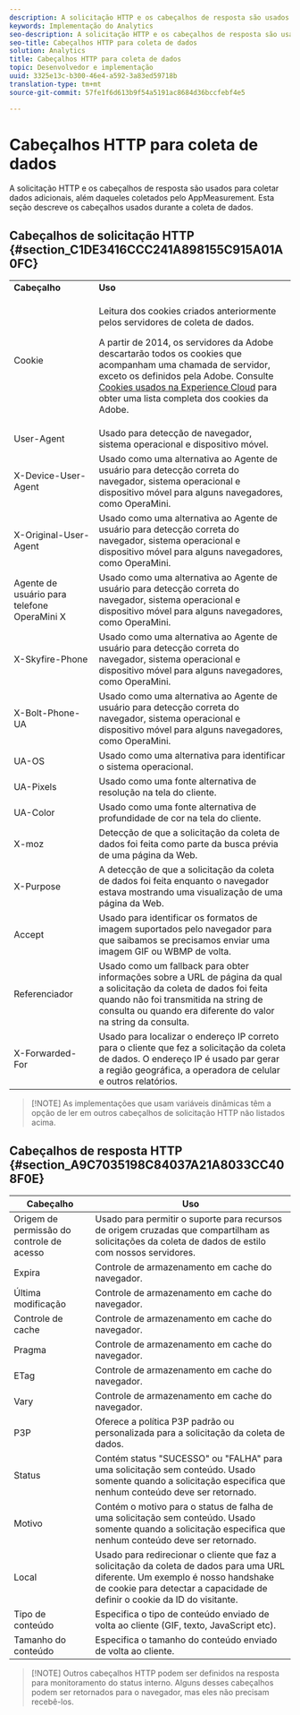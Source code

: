 ```yaml
---
description: A solicitação HTTP e os cabeçalhos de resposta são usados para coletar dados adicionais, além daqueles coletados pelo AppMeasurement. Esta seção descreve os cabeçalhos usados durante a coleta de dados.
keywords: Implementação do Analytics
seo-description: A solicitação HTTP e os cabeçalhos de resposta são usados para coletar dados adicionais, além daqueles coletados pelo AppMeasurement. Esta seção descreve os cabeçalhos usados durante a coleta de dados.
seo-title: Cabeçalhos HTTP para coleta de dados
solution: Analytics
title: Cabeçalhos HTTP para coleta de dados
topic: Desenvolvedor e implementação
uuid: 3325e13c-b300-46e4-a592-3a83ed59718b
translation-type: tm+mt
source-git-commit: 57fe1f6d613b9f54a5191ac8684d36bccfebf4e5

---
```



# Cabeçalhos HTTP para coleta de dados

A solicitação HTTP e os cabeçalhos de resposta são usados para coletar dados adicionais, além daqueles coletados pelo AppMeasurement. Esta seção descreve os cabeçalhos usados durante a coleta de dados.

## Cabeçalhos de solicitação HTTP  {#section_C1DE3416CCC241A898155C915A01A0FC}

<table id="table_84D1F4B54ABE4423A2EBE840C49D3876"> 
 <tbody> 
  <tr> 
   <td> <b>Cabeçalho</b> </td> 
   <td> <b>Uso</b> </td> 
  </tr> 
  <tr> 
   <td> Cookie </td> 
   <td> <p>Leitura dos cookies criados anteriormente pelos servidores de coleta de dados. </p> <p> A partir de 2014, os servidores da Adobe descartarão todos os cookies que acompanham uma chamada de servidor, exceto os definidos pela Adobe. Consulte <a href="https://marketing.adobe.com/resources/help/en_US/whitepapers/cookies/">Cookies usados na Experience Cloud</a> para obter uma lista completa dos cookies da Adobe. </p> </td> 
  </tr> 
  <tr> 
   <td> User-Agent </td> 
   <td> Usado para detecção de navegador, sistema operacional e dispositivo móvel. </td> 
  </tr> 
  <tr> 
   <td> X-Device-User-Agent </td> 
   <td> Usado como uma alternativa ao Agente de usuário para detecção correta do navegador, sistema operacional e dispositivo móvel para alguns navegadores, como OperaMini. </td> 
  </tr> 
  <tr> 
   <td> X-Original-User-Agent </td> 
   <td> Usado como uma alternativa ao Agente de usuário para detecção correta do navegador, sistema operacional e dispositivo móvel para alguns navegadores, como OperaMini. </td> 
  </tr> 
  <tr> 
   <td> Agente de usuário para telefone OperaMini X </td> 
   <td> Usado como uma alternativa ao Agente de usuário para detecção correta do navegador, sistema operacional e dispositivo móvel para alguns navegadores, como OperaMini. </td> 
  </tr> 
  <tr> 
   <td> X-Skyfire-Phone </td> 
   <td> Usado como uma alternativa ao Agente de usuário para detecção correta do navegador, sistema operacional e dispositivo móvel para alguns navegadores, como OperaMini. </td> 
  </tr> 
  <tr> 
   <td> X-Bolt-Phone-UA </td> 
   <td> Usado como uma alternativa ao Agente de usuário para detecção correta do navegador, sistema operacional e dispositivo móvel para alguns navegadores, como OperaMini. </td> 
  </tr> 
  <tr> 
   <td> UA-OS </td> 
   <td> Usado como uma alternativa para identificar o sistema operacional. </td> 
  </tr> 
  <tr> 
   <td> UA-Pixels </td> 
   <td> Usado como uma fonte alternativa de resolução na tela do cliente. </td> 
  </tr> 
  <tr> 
   <td> UA-Color </td> 
   <td> Usado como uma fonte alternativa de profundidade de cor na tela do cliente. </td> 
  </tr> 
  <tr> 
   <td> X-moz </td> 
   <td> Detecção de que a solicitação da coleta de dados foi feita como parte da busca prévia de uma página da Web. </td> 
  </tr> 
  <tr> 
   <td> X-Purpose </td> 
   <td> A detecção de que a solicitação da coleta de dados foi feita enquanto o navegador estava mostrando uma visualização de uma página da Web. </td> 
  </tr> 
  <tr> 
   <td> Accept </td> 
   <td> Usado para identificar os formatos de imagem suportados pelo navegador para que saibamos se precisamos enviar uma imagem GIF ou WBMP de volta. </td> 
  </tr> 
  <tr> 
   <td> Referenciador </td> 
   <td> Usado como um fallback para obter informações sobre a URL de página da qual a solicitação da coleta de dados foi feita quando não foi transmitida na string de consulta ou quando era diferente do valor na string da consulta. </td> 
  </tr> 
  <tr> 
   <td> X-Forwarded-For </td> 
   <td> Usado para localizar o endereço IP correto para o cliente que fez a solicitação da coleta de dados. O endereço IP é usado par gerar a região geográfica, a operadora de celular e outros relatórios. </td> 
  </tr> 
 </tbody> 
</table>

> [!NOTE] As implementações que usam variáveis dinâmicas têm a opção de ler em outros cabeçalhos de solicitação HTTP não listados acima.

## Cabeçalhos de resposta HTTP {#section_A9C7035198C84037A21A8033CC408F0E}

| **Cabeçalho** | **Uso** |
|---|---|
| Origem de permissão do controle de acesso | Usado para permitir o suporte para recursos de origem cruzadas que compartilham as solicitações da coleta de dados de estilo com nossos servidores. |
| Expira | Controle de armazenamento em cache do navegador. |
| Última modificação | Controle de armazenamento em cache do navegador. |
| Controle de cache | Controle de armazenamento em cache do navegador. |
| Pragma | Controle de armazenamento em cache do navegador. |
| ETag | Controle de armazenamento em cache do navegador. |
| Vary | Controle de armazenamento em cache do navegador. |
| P3P | Oferece a política P3P padrão ou personalizada para a solicitação da coleta de dados. |
| Status | Contém status "SUCESSO" ou "FALHA" para uma solicitação sem conteúdo. Usado somente quando a solicitação especifica que nenhum conteúdo deve ser retornado. |
| Motivo | Contém o motivo para o status de falha de uma solicitação sem conteúdo. Usado somente quando a solicitação especifica que nenhum conteúdo deve ser retornado. |
| Local | Usado para redirecionar o cliente que faz a solicitação da coleta de dados para uma URL diferente. Um exemplo é nosso handshake de cookie para detectar a capacidade de definir o cookie da ID do visitante. |
| Tipo de conteúdo | Especifica o tipo de conteúdo enviado de volta ao cliente (GIF, texto, JavaScript etc). |
| Tamanho do conteúdo | Especifica o tamanho do conteúdo enviado de volta ao cliente. |

> [!NOTE] Outros cabeçalhos HTTP podem ser definidos na resposta para monitoramento do status interno. Alguns desses cabeçalhos podem ser retornados para o navegador, mas eles não precisam recebê-los.
